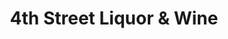 ---
title: "4th Street Liquor & Wine"
url: /calgary/4th-street-liquor-und-wine/
shop: Spirituosen
---